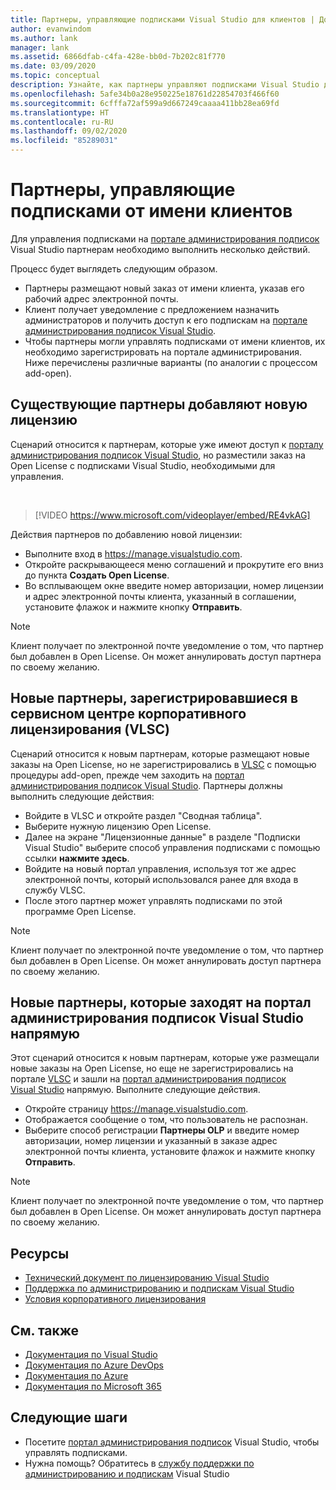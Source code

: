 ```yaml
---
title: Партнеры, управляющие подписками Visual Studio для клиентов | Документация Майкрософт
author: evanwindom
ms.author: lank
manager: lank
ms.assetid: 6866dfab-c4fa-428e-bb0d-7b202c81f770
ms.date: 03/09/2020
ms.topic: conceptual
description: Узнайте, как партнеры управляют подписками Visual Studio для своих клиентов.
ms.openlocfilehash: 5afe34b0a28e950225e18761d22854703f466f60
ms.sourcegitcommit: 6cfffa72af599a9d667249caaaa411bb28ea69fd
ms.translationtype: HT
ms.contentlocale: ru-RU
ms.lasthandoff: 09/02/2020
ms.locfileid: "85289031"
---
```

# <a name="partners-managing-subscriptions-on-behalf-of-customers"></a>Партнеры, управляющие подписками от имени клиентов
Для управления подписками на [портале администрирования подписок](https://manage.visualstudio.com) Visual Studio партнерам необходимо выполнить несколько действий. 

Процесс будет выглядеть следующим образом.
- Партнеры размещают новый заказ от имени клиента, указав его рабочий адрес электронной почты.
- Клиент получает уведомление с предложением назначить администраторов и получить доступ к его подпискам на [портале администрирования подписок Visual Studio](https://manage.visualstudio.com).
- Чтобы партнеры могли управлять подписками от имени клиентов, их необходимо зарегистрировать на портале администрирования. Ниже перечислены различные варианты (по аналогии с процессом add-open).

## <a name="existing-partners-adding-a-new-license"></a>Существующие партнеры добавляют новую лицензию
Сценарий относится к партнерам, которые уже имеют доступ к [порталу администрирования подписок Visual Studio](https://manage.visualstudio.com), но разместили заказ на Open License с подписками Visual Studio, необходимыми для управления.  

<br> 

> [!VIDEO https://www.microsoft.com/videoplayer/embed/RE4vkAG]

Действия партнеров по добавлению новой лицензии:
- Выполните вход в <https://manage.visualstudio.com>.
- Откройте раскрывающееся меню соглашений и прокрутите его вниз до пункта **Создать Open License**.
- Во всплывающем окне введите номер авторизации, номер лицензии и адрес электронной почты клиента, указанный в соглашении, установите флажок и нажмите кнопку **Отправить**.

> [!NOTE]
> Клиент получает по электронной почте уведомление о том, что партнер был добавлен в Open License. Он может аннулировать доступ партнера по своему желанию.

## <a name="new-partners-who-register-on-the-volume-licensing-service-center-vlsc"></a>Новые партнеры, зарегистрировавшиеся в сервисном центре корпоративного лицензирования (VLSC)

Сценарий относится к новым партнерам, которые размещают новые заказы на Open License, но не зарегистрировались в [VLSC](https://www.microsoft.com/Licensing/servicecenter/default.aspx) с помощью процедуры add-open, прежде чем заходить на [портал администрирования подписок Visual Studio](https://manage.visualstudio.com). Партнеры должны выполнить следующие действия:
- Войдите в VLSC и откройте раздел "Сводная таблица".
- Выберите нужную лицензию Open License.
- Далее на экране "Лицензионные данные" в разделе "Подписки Visual Studio" выберите способ управления подписками с помощью ссылки **нажмите здесь**.
- Войдите на новый портал управления, используя тот же адрес электронной почты, который использовался ранее для входа в службу VLSC.
- После этого партнер может управлять подписками по этой программе Open License.

> [!NOTE]
> Клиент получает по электронной почте уведомление о том, что партнер был добавлен в Open License. Он может аннулировать доступ партнера по своему желанию.


## <a name="new-partners-visiting-the-visual-studio-subscriptions-administration-portal-directly"></a>Новые партнеры, которые заходят на портал администрирования подписок Visual Studio напрямую
Этот сценарий относится к новым партнерам, которые уже размещали новые заказы на Open License, но еще не зарегистрировались на портале [VLSC](https://www.microsoft.com/Licensing/servicecenter/default.aspx) и зашли на [портал администрирования подписок Visual Studio](https://manage.visualstudio.com) напрямую.  Выполните следующие действия.
- Откройте страницу <https://manage.visualstudio.com>.
- Отображается сообщение о том, что пользователь не распознан.
- Выберите способ регистрации **Партнеры OLP** и введите номер авторизации, номер лицензии и указанный в заказе адрес электронной почты клиента, установите флажок и нажмите кнопку **Отправить**.

> [!NOTE]
> Клиент получает по электронной почте уведомление о том, что партнер был добавлен в Open License. Он может аннулировать доступ партнера по своему желанию.

## <a name="resources"></a>Ресурсы
- [Технический документ по лицензированию Visual Studio](https://aka.ms/vslicensing)
- [Поддержка по администрированию и подпискам Visual Studio](https://visualstudio.microsoft.com/support/support-overview-vs)
- [Условия корпоративного лицензирования](https://www.microsoft.com/licensing/product-licensing/products.aspx)

## <a name="see-also"></a>См. также
- [Документация по Visual Studio](https://docs.microsoft.com/visualstudio/)
- [Документация по Azure DevOps](https://docs.microsoft.com/azure/devops/)
- [Документация по Azure](https://docs.microsoft.com/azure/)
- [Документация по Microsoft 365](https://docs.microsoft.com/microsoft-365/)

## <a name="next-steps"></a>Следующие шаги
- Посетите [портал администрирования подписок](https://manage.visualstudio.com) Visual Studio, чтобы управлять подписками.
- Нужна помощь? Обратитесь в [службу поддержки по администрированию и подпискам](https://visualstudio.microsoft.com/support/support-overview-vs) Visual Studio
